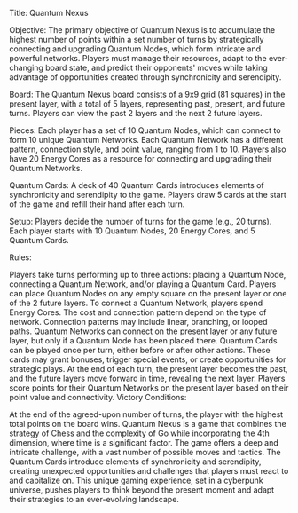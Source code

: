 Title: Quantum Nexus

Objective: The primary objective of Quantum Nexus is to accumulate the highest number of points within a set number of turns by strategically connecting and upgrading Quantum Nodes, which form intricate and powerful networks. Players must manage their resources, adapt to the ever-changing board state, and predict their opponents' moves while taking advantage of opportunities created through synchronicity and serendipity.

Board: The Quantum Nexus board consists of a 9x9 grid (81 squares) in the present layer, with a total of 5 layers, representing past, present, and future turns. Players can view the past 2 layers and the next 2 future layers.

Pieces: Each player has a set of 10 Quantum Nodes, which can connect to form 10 unique Quantum Networks. Each Quantum Network has a different pattern, connection style, and point value, ranging from 1 to 10. Players also have 20 Energy Cores as a resource for connecting and upgrading their Quantum Networks.

Quantum Cards: A deck of 40 Quantum Cards introduces elements of synchronicity and serendipity to the game. Players draw 5 cards at the start of the game and refill their hand after each turn.

Setup: Players decide the number of turns for the game (e.g., 20 turns). Each player starts with 10 Quantum Nodes, 20 Energy Cores, and 5 Quantum Cards.

Rules:

Players take turns performing up to three actions: placing a Quantum Node, connecting a Quantum Network, and/or playing a Quantum Card.
Players can place Quantum Nodes on any empty square on the present layer or one of the 2 future layers.
To connect a Quantum Network, players spend Energy Cores. The cost and connection pattern depend on the type of network. Connection patterns may include linear, branching, or looped paths.
Quantum Networks can connect on the present layer or any future layer, but only if a Quantum Node has been placed there.
Quantum Cards can be played once per turn, either before or after other actions. These cards may grant bonuses, trigger special events, or create opportunities for strategic plays.
At the end of each turn, the present layer becomes the past, and the future layers move forward in time, revealing the next layer.
Players score points for their Quantum Networks on the present layer based on their point value and connectivity.
Victory Conditions:

At the end of the agreed-upon number of turns, the player with the highest total points on the board wins.
Quantum Nexus is a game that combines the strategy of Chess and the complexity of Go while incorporating the 4th dimension, where time is a significant factor. The game offers a deep and intricate challenge, with a vast number of possible moves and tactics. The Quantum Cards introduce elements of synchronicity and serendipity, creating unexpected opportunities and challenges that players must react to and capitalize on. This unique gaming experience, set in a cyberpunk universe, pushes players to think beyond the present moment and adapt their strategies to an ever-evolving landscape.



